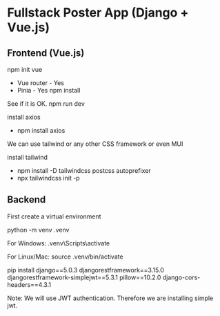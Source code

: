# Fullstack Poster App (Django + Vue.js)

## Frontend (Vue.js)
npm init vue
* Vue router - Yes
* Pinia - Yes
npm install

See if it is OK.
npm run dev

install axios
* npm install axios


We can use tailwind or any other CSS framework or even MUI

install tailwind
* npm install -D tailwindcss postcss autoprefixer
* npx tailwindcss init -p


## Backend

First create a virtual environment

python -m venv .venv

For Windows: 
.venv\Scripts\activate

For Linux/Mac: source 
.venv/bin/activate

pip install django==5.0.3 djangorestframework==3.15.0 djangorestframework-simplejwt==5.3.1 pillow==10.2.0 django-cors-headers==4.3.1

Note: We will use JWT authentication. Therefore we are installing simple jwt.

